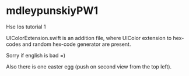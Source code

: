 # mdleypunskiyPW1
Hse Ios tutorial 1

UIColorExtension.swift is an addition file, where UIColor extension to hex-codes and random hex-code generator are present.

Sorry if english is bad =)

Also there is one easter egg (push on second view from the top left).
